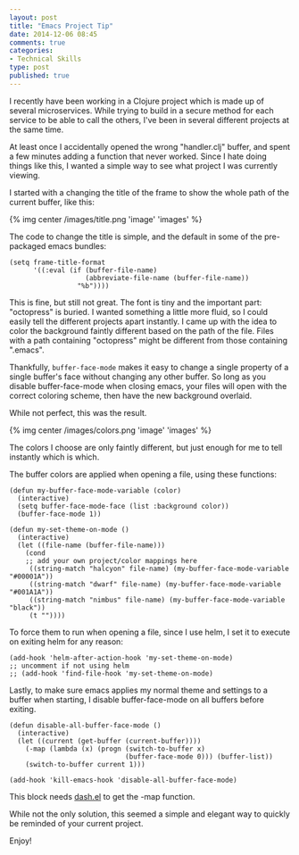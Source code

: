 ```yaml
---
layout: post
title: "Emacs Project Tip"
date: 2014-12-06 08:45
comments: true
categories: 
- Technical Skills
type: post
published: true
---
```


I recently have been working in a Clojure project which is made up of
several microservices. While trying to build in a secure method for
each service to be able to call the others, I've been in several
different projects at the same time.

At least once I accidentally opened the wrong "handler.clj" buffer,
and spent a few minutes adding a function that never worked. Since I
hate doing things like this, I wanted a simple way to see what project
I was currently viewing.

I started with a changing the title of the frame to show the whole
path of the current buffer, like this:

{% img center /images/title.png 'image' 'images' %}

The code to change the title is simple, and the default in some of the
pre-packaged emacs bundles:

``` common-lisp
(setq frame-title-format
      '((:eval (if (buffer-file-name)
                   (abbreviate-file-name (buffer-file-name))
                 "%b"))))
```

This is fine, but still not great. The font is tiny and the important
part: "octopress" is buried. I wanted something a little more fluid,
so I could easily tell the different projects apart instantly. I came
up with the idea to color the background faintly different based on
the path of the file. Files with a path containing "octopress" might
be different from those containing ".emacs".

Thankfully, ```buffer-face-mode``` makes it easy to change a single
property of a single buffer's face without changing any other
buffer. So long as you disable buffer-face-mode when closing emacs,
your files will open with the correct coloring scheme, then have the
new background overlaid.

While not perfect, this was the result.

{% img center /images/colors.png 'image' 'images' %}

The colors I choose are only faintly different, but just enough for me
to tell instantly which is which.

The buffer colors are applied when opening a file, using these
functions:

``` common-lisp
(defun my-buffer-face-mode-variable (color)
  (interactive)
  (setq buffer-face-mode-face (list :background color))
  (buffer-face-mode 1))

(defun my-set-theme-on-mode ()
  (interactive)
  (let ((file-name (buffer-file-name)))
    (cond
    ;; add your own project/color mappings here
     ((string-match "halcyon" file-name) (my-buffer-face-mode-variable "#00001A"))
     ((string-match "dwarf" file-name) (my-buffer-face-mode-variable "#001A1A"))
     ((string-match "nimbus" file-name) (my-buffer-face-mode-variable "black"))
     (t ""))))
```

To force them to run when opening a file, since I use helm, I set it
to execute on exiting helm for any reason:

``` common-lisp
(add-hook 'helm-after-action-hook 'my-set-theme-on-mode)
;; uncomment if not using helm
;; (add-hook 'find-file-hook 'my-set-theme-on-mode)
```

Lastly, to make sure emacs applies my normal theme and settings to a
buffer when starting, I disable buffer-face-mode on all buffers before
exiting.


``` common-lisp
(defun disable-all-buffer-face-mode ()
  (interactive)
  (let ((current (get-buffer (current-buffer))))
    (-map (lambda (x) (progn (switch-to-buffer x)
                             (buffer-face-mode 0))) (buffer-list))
    (switch-to-buffer current 1)))

(add-hook 'kill-emacs-hook 'disable-all-buffer-face-mode)
```

This block needs [dash.el](https://github.com/magnars/dash.el) to get
the -map function.

While not the only solution, this seemed a simple and elegant way to
quickly be reminded of your current project.

Enjoy!
